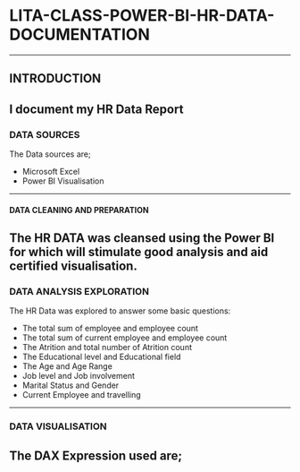 # LITA-CLASS-POWER-BI-HR-DATA-DOCUMENTATION
-----
## INTRODUCTION
I document my HR Data Report
-----
### DATA SOURCES
The Data sources are;
- Microsoft Excel
- Power BI Visualisation
- ----------
####  DATA CLEANING AND PREPARATION
The HR DATA was cleansed using the Power BI for which will stimulate good analysis and aid certified visualisation.
--------
###  DATA ANALYSIS EXPLORATION
The HR Data was explored to answer some basic questions:
- The total sum of employee and employee count
- The total sum of current employee and employee count
- The Atrition and total number of Atrition count
- The Educational level and Educational field
- The Age and Age Range
- Job level and Job involvement
- Marital Status and Gender
- Current Employee and travelling
-------
 ### DATA VISUALISATION
 The DAX Expression used are;
- 
 
